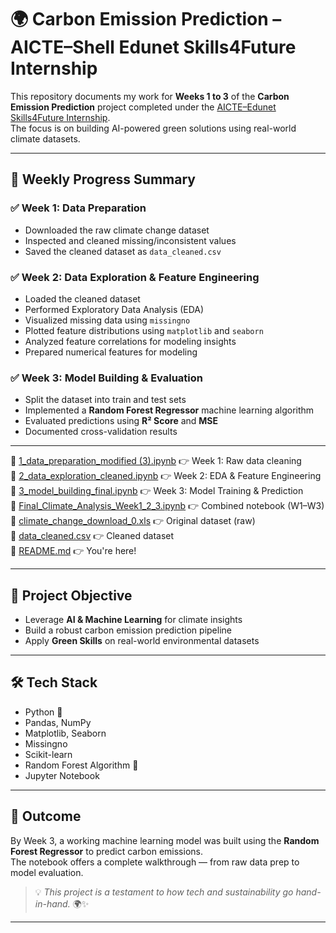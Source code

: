 # 🌍 Carbon Emission Prediction – AICTE–Shell Edunet Skills4Future Internship

This repository documents my work for **Weeks 1 to 3** of the **Carbon Emission Prediction** project completed under the [AICTE–Edunet Skills4Future Internship](https://internship.aicte-india.org/).  
The focus is on building AI-powered green solutions using real-world climate datasets.

---

## 📅 Weekly Progress Summary

### ✅ Week 1: Data Preparation
- Downloaded the raw climate change dataset
- Inspected and cleaned missing/inconsistent values
- Saved the cleaned dataset as `data_cleaned.csv`

### ✅ Week 2: Data Exploration & Feature Engineering
- Loaded the cleaned dataset
- Performed Exploratory Data Analysis (EDA)
- Visualized missing data using `missingno`
- Plotted feature distributions using `matplotlib` and `seaborn`
- Analyzed feature correlations for modeling insights
- Prepared numerical features for modeling

### ✅ Week 3: Model Building & Evaluation
- Split the dataset into train and test sets
- Implemented a **Random Forest Regressor** machine learning algorithm
- Evaluated predictions using **R² Score** and **MSE**
- Documented cross-validation results

---
📑 [1_data_preparation_modified (3).ipynb](./1_data_preparation_modified%20%283%29.ipynb) 👉 Week 1: Raw data cleaning  
📑 [2_data_exploration_cleaned.ipynb](./2_data_exploration_cleaned.ipynb) 👉 Week 2: EDA & Feature Engineering  
📑 [3_model_building_final.ipynb](./3_model_building_final.ipynb) 👉 Week 3: Model Training & Prediction  
📑 [Final_Climate_Analysis_Week1_2_3.ipynb](./Final_Climate_Analysis_Week1_2_3.ipynb) 👉 Combined notebook (W1–W3)  
📑 [climate_change_download_0.xls](./climate_change_download_0.xls) 👉 Original dataset (raw)  
📑 [data_cleaned.csv](./data_cleaned.csv) 👉 Cleaned dataset  
📑 [README.md](./README.md) 👉 You're here!


 ---
 

## 🌱 Project Objective

- Leverage **AI & Machine Learning** for climate insights
- Build a robust carbon emission prediction pipeline
- Apply **Green Skills** on real-world environmental datasets

---

## 🛠️ Tech Stack

- Python 🐍
- Pandas, NumPy
- Matplotlib, Seaborn
- Missingno
- Scikit-learn
- Random Forest Algorithm 🌳
- Jupyter Notebook

---

## 🚀 Outcome

By Week 3, a working machine learning model was built using the **Random Forest Regressor** to predict carbon emissions.  
The notebook offers a complete walkthrough — from raw data prep to model evaluation.

> 💡 *This project is a testament to how tech and sustainability go hand-in-hand.* 🌍✨

---

